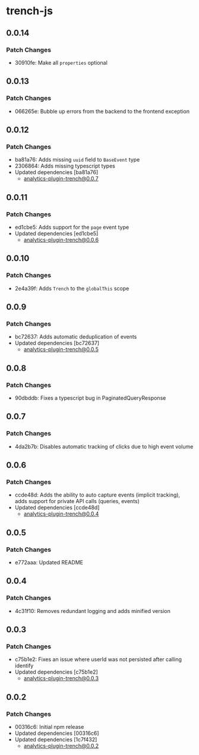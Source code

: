# trench-js

## 0.0.14

### Patch Changes

- 30910fe: Make all `properties` optional

## 0.0.13

### Patch Changes

- 066265e: Bubble up errors from the backend to the frontend exception

## 0.0.12

### Patch Changes

- ba81a76: Adds missing `uuid` field to `BaseEvent` type
- 2306864: Adds missing typescript types
- Updated dependencies [ba81a76]
  - analytics-plugin-trench@0.0.7

## 0.0.11

### Patch Changes

- ed1cbe5: Adds support for the `page` event type
- Updated dependencies [ed1cbe5]
  - analytics-plugin-trench@0.0.6

## 0.0.10

### Patch Changes

- 2e4a39f: Adds `Trench` to the `globalThis` scope

## 0.0.9

### Patch Changes

- bc72637: Adds automatic deduplication of events
- Updated dependencies [bc72637]
  - analytics-plugin-trench@0.0.5

## 0.0.8

### Patch Changes

- 90dbddb: Fixes a typescript bug in PaginatedQueryResponse

## 0.0.7

### Patch Changes

- 4da2b7b: Disables automatic tracking of clicks due to high event volume

## 0.0.6

### Patch Changes

- ccde48d: Adds the ability to auto capture events (implicit tracking), adds support for private API calls (queries, events)
- Updated dependencies [ccde48d]
  - analytics-plugin-trench@0.0.4

## 0.0.5

### Patch Changes

- e772aaa: Updated README

## 0.0.4

### Patch Changes

- 4c31f10: Removes redundant logging and adds minified version

## 0.0.3

### Patch Changes

- c75b1e2: Fixes an issue where userId was not persisted after calling identify
- Updated dependencies [c75b1e2]
  - analytics-plugin-trench@0.0.3

## 0.0.2

### Patch Changes

- 00316c6: Initial npm release
- Updated dependencies [00316c6]
- Updated dependencies [1c7f432]
  - analytics-plugin-trench@0.0.2
